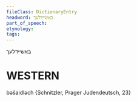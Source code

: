 ```yaml
---
fileClass: DictionaryEntry
headword: באַשיידלעך
part_of_speech: 
etymology: 
tags: 
---
```

באַשיידלעך

WESTERN
========

bəšaidləch {Schnitzler, Prager Judendeutsch, 23}
